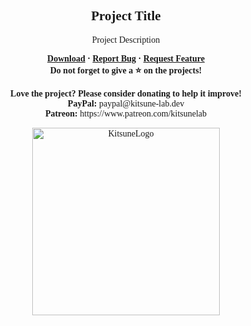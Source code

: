 <font face = "Trebuchet MS">
<div align="center">
    <h2 align="center">Project Title</h2>
    <p align="center">Project Description</p>
    <b>
        <a href="https://github.com/K4ryuu/Project_Template/releases">Download</a>
        ·
        <a href="https://github.com/K4ryuu/Project_Template/issues">Report Bug</a>
        ·
        <a href="https://github.com/K4ryuu/Project_Template/issues">Request Feature</a>
    </b>
    <br/>
    <b>Do not forget to give a ⭐ on the projects!</b><br/><br/>
    <b>Love the project? Please consider donating to help it improve!</b><br/>
    <b>PayPal:</b> paypal@kitsune-lab.dev<br/>
    <b>Patreon:</b> https://www.patreon.com/kitsunelab
</div>

<p align="center">
    <img width="300px" href="https://github.com/Kitsune-Lab" src="https://kitsune-lab.dev/storage/images/kl-logo.webp" align="center" alt="KitsuneLogo"/>
</p>

</font>
